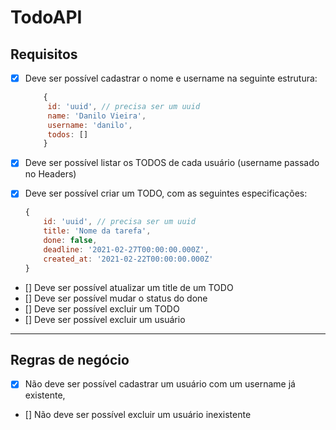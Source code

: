 # TodoAPI

## Requisitos

- [x] Deve ser possível cadastrar o nome e username na seguinte estrutura:

    ```js
        { 
         id: 'uuid', // precisa ser um uuid
         name: 'Danilo Vieira', 
         username: 'danilo', 
         todos: []
        }
    ```

- [x] Deve ser possível listar os TODOS de cada usuário (username passado no Headers)
- [x] Deve ser possível criar um TODO, com as seguintes especificações:

    ```js
    {
        id: 'uuid', // precisa ser um uuid
        title: 'Nome da tarefa',
        done: false,
        deadline: '2021-02-27T00:00:00.000Z',
        created_at: '2021-02-22T00:00:00.000Z'
    }
    ```

- [] Deve ser possível atualizar um title de um TODO
- [] Deve ser possível mudar o status do done
- [] Deve ser possível excluir um TODO
- [] Deve ser possível excluir um usuário

***

## Regras de negócio

- [x] Não deve ser possível cadastrar um usuário com um username já existente,
- [] Não deve ser possível excluir um usuário inexistente
